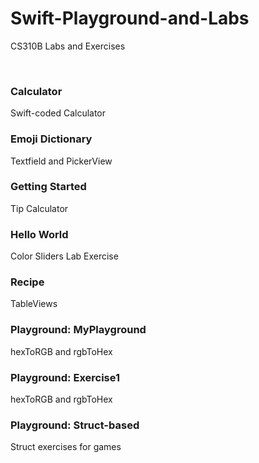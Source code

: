 # Swift-Playground-and-Labs
CS310B Labs and Exercises

<br/>

### Calculator
Swift-coded Calculator

### Emoji Dictionary
Textfield and PickerView

### Getting Started
Tip Calculator

### Hello World
Color Sliders Lab Exercise

### Recipe
TableViews

### Playground: MyPlayground
hexToRGB and rgbToHex

### Playground: Exercise1
hexToRGB and rgbToHex

### Playground: Struct-based
Struct exercises for games
